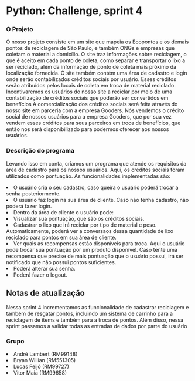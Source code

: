 # Python: Challenge, sprint 4

### O Projeto
O nosso projeto consiste em um site que mapeia os Ecopontos e os demais pontos de reciclagem de São Paulo, e também ONGs e empresas que coletam o material a domicílio. O site traz informações sobre reciclagem, o que é aceito em cada ponto de coleta, como separar e transportar o lixo a ser reciclado, além da informação de ponto de coleta mais próximo da localização fornecida. 
O site também contém uma área de cadastro e login onde serão contabilizados créditos sociais por usuário. Esses créditos serão atribuídos pelos locais de coleta em troca de material reciclado. Incentivaremos os usuários do nosso site a reciclar por meio de uma contabilização de créditos sociais que poderão ser convertidos em benefícios A comercialização dos créditos sociais será feita através do nosso site em parceria com a empresa Gooders. Nós vendemos o crédito social de nossos usuários para a empresa Gooders, que por sua vez vendem esses créditos para seus parceiros em troca de benefícios, que então nos será disponibilizado para podermos oferecer aos nossos usuários.

### Descrição do programa
Levando isso em conta, criamos um programa que atende os requisitos da área de cadastro para os nossos usuários.
Aqui, os créditos sociais foram utilizados como pontuação.
As funcionalidades implementadas são:
<li>O usuário cria o seu cadastro, caso queira o usuário poderá trocar a senha posteriormente.</li>
<li>O usuário faz login na sua área de cliente. Caso não tenha cadastro, não poderá fazer login.</li>
<li>Dentro da área de cliente o usuário pode:</li>
<li>Visualizar sua pontuação, que são os créditos sociais.</li>
<li>Cadastrar o lixo que irá reciclar por tipo de material e peso. Automaticamente, poderá ver a conversaos dessa quantidade de lixo reciclado para pontos em sua área de cliente.</li>
<li>Ver quais as recompensas estão disponíveis para troca. Aqui o usuário pode trocar sua pontuação por um produto disponível. Caso tente uma recompensa que precise de mais pontuação que o usuário possui, irá ser notificado que não possui pontos suficientes.</li>
<li>Poderá alterar sua senha.</li>
<li>Poderá fazer o logout.</li>

## Notas de atualização
Nessa sprint 4 incrementamos as funcionalidade de cadastrar reciclagem e também de resgatar pontos, incluindo um sistema de carrinho para a reciclagem de items e também para a troca de pontos.
Além disso, nessa sprint passamos a validar todas as entradas de dados por parte do usuário 

### Grupo  
<li>André Lambert (RM99148)</li>  
<li>Bryan Willian (RM551305)</li>
<li>Lucas Feijó (RM99727)</li>
<li>Vitor Maia (RM99658)</li>
